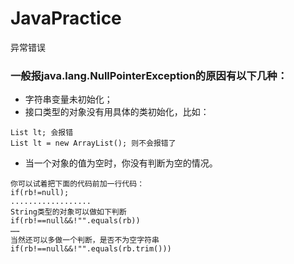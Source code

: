 # JavaPractice
异常错误

### 一般报java.lang.NullPointerException的原因有以下几种： 
* 字符串变量未初始化； 
* 接口类型的对象没有用具体的类初始化，比如： 
```
List lt; 会报错 
List lt = new ArrayList(); 则不会报错了 
```
* 当一个对象的值为空时，你没有判断为空的情况。 
```
你可以试着把下面的代码前加一行代码： 
if(rb!=null);
..................
String类型的对象可以做如下判断
if(rb!==null&&!"".equals(rb)) 
……
当然还可以多做一个判断，是否不为空字符串
if(rb!==null&&!"".equals(rb.trim())) 
```
